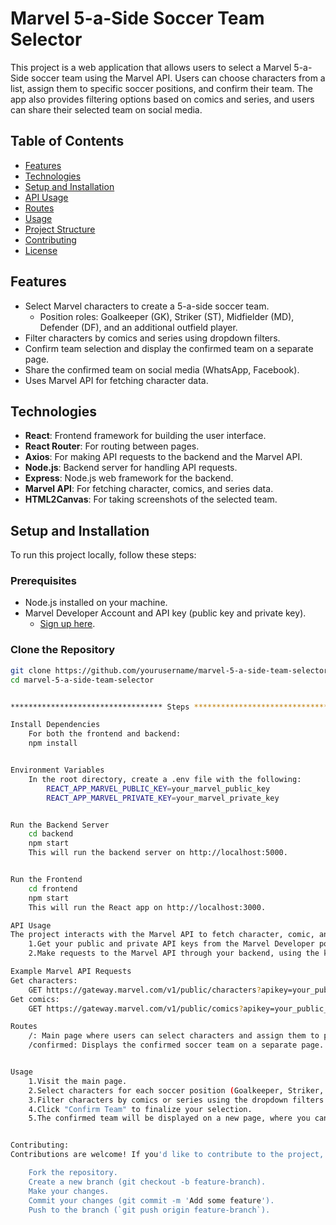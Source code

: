 # Marvel 5-a-Side Soccer Team Selector

This project is a web application that allows users to select a Marvel 5-a-Side soccer team using the Marvel API. Users can choose characters from a list, assign them to specific soccer positions, and confirm their team. The app also provides filtering options based on comics and series, and users can share their selected team on social media.

## Table of Contents

- [Features](#features)
- [Technologies](#technologies)
- [Setup and Installation](#setup-and-installation)
- [API Usage](#api-usage)
- [Routes](#routes)
- [Usage](#usage)
- [Project Structure](#project-structure)
- [Contributing](#contributing)
- [License](#license)

## Features

- Select Marvel characters to create a 5-a-side soccer team.
  - Position roles: Goalkeeper (GK), Striker (ST), Midfielder (MD), Defender (DF), and an additional outfield player.
- Filter characters by comics and series using dropdown filters.
- Confirm team selection and display the confirmed team on a separate page.
- Share the confirmed team on social media (WhatsApp, Facebook).
- Uses Marvel API for fetching character data.

## Technologies

- **React**: Frontend framework for building the user interface.
- **React Router**: For routing between pages.
- **Axios**: For making API requests to the backend and the Marvel API.
- **Node.js**: Backend server for handling API requests.
- **Express**: Node.js web framework for the backend.
- **Marvel API**: For fetching character, comics, and series data.
- **HTML2Canvas**: For taking screenshots of the selected team.

## Setup and Installation

To run this project locally, follow these steps:

### Prerequisites

- Node.js installed on your machine.
- Marvel Developer Account and API key (public key and private key).
  - [Sign up here](https://developer.marvel.com/).

### Clone the Repository

```bash
git clone https://github.com/yourusername/marvel-5-a-side-team-selector.git
cd marvel-5-a-side-team-selector


********************************** Steps *******************************************

Install Dependencies
    For both the frontend and backend:
    npm install


Environment Variables
    In the root directory, create a .env file with the following:
        REACT_APP_MARVEL_PUBLIC_KEY=your_marvel_public_key
        REACT_APP_MARVEL_PRIVATE_KEY=your_marvel_private_key


Run the Backend Server
    cd backend
    npm start
    This will run the backend server on http://localhost:5000.


Run the Frontend
    cd frontend
    npm start
    This will run the React app on http://localhost:3000.

API Usage
The project interacts with the Marvel API to fetch character, comic, and series data. To use the Marvel API, you need to:
    1.Get your public and private API keys from the Marvel Developer portal.
    2.Make requests to the Marvel API through your backend, using the keys for authentication.

Example Marvel API Requests
Get characters:
    GET https://gateway.marvel.com/v1/public/characters?apikey=your_public_key
Get comics:
    GET https://gateway.marvel.com/v1/public/comics?apikey=your_public_key

Routes
    /: Main page where users can select characters and assign them to positions.
    /confirmed: Displays the confirmed soccer team on a separate page.


Usage
    1.Visit the main page.
    2.Select characters for each soccer position (Goalkeeper, Striker, Midfielder, Defender, Extra).
    3.Filter characters by comics or series using the dropdown filters.
    4.Click "Confirm Team" to finalize your selection.
    5.The confirmed team will be displayed on a new page, where you can share it on WhatsApp or Facebook.


Contributing:
Contributions are welcome! If you'd like to contribute to the project, please follow these steps:

    Fork the repository.
    Create a new branch (git checkout -b feature-branch).
    Make your changes.
    Commit your changes (git commit -m 'Add some feature').
    Push to the branch (`git push origin feature-branch`).
